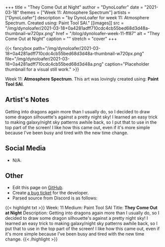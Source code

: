 +++
title =       "They Come Out at Night"
author =      "DynoLoafer"
date =        "2021-03-18"
themes =      ["Week 11: Atmosphere Spectrum"]
artists =     ["DynoLoafer"]
description = "by DynoLoafer for week 11: Atmosphere Spectrum. Created using: Paint Tool SAI."
[[images]]
      src = "/img/dynoloafer/2021-03-18+0a4281adff710cdc4cb55bed68d3d48a-thumbnail-w720px.png"
      href = "/blog/dynoloafer-week-11-ff87"
      alt = "They Come Out at Night"
      caption = ""
      stretch = "cover"
+++

{{< fancybox path="/img/dynoloafer/2021-03-18+0a4281adff710cdc4cb55bed68d3d48a-thumbnail-w720px.png" file="/img/dynoloafer/2021-03-18+0a4281adff710cdc4cb55bed68d3d48a.png" caption="Placeholder thumbnail for a visual still work." >}}


Week 11: **Atmosphere Spectrum**. This art was lovingly created using: **Paint Tool SAI**.

## Artist's Notes

Getting into dragons again more than I usually do, so I decided to draw some dragon silhouette's against a pretty night sky! I learned an easy trick to making galaxy/night sky patterns awhile back, so I put that to use in the top part of the screen! I like how this came out, even if it's more simple because I've been busy and tired with the new time change.

## Social Media

- N/A.

## Other

- Edit this page on [GitHub](https://github.com/teaminkling/web-refresh/edit/main/content/blog/dynoloafer-week-11-ff87.md).
- Create [a bug ticket](https://github.com/teaminkling/web-refresh/issues/new?assignees=&labels=bug&template=problem-report.md&title=) for the developer.
- Parsed source from Discord is as follows:

{{< highlight txt >}}
Week: 11
Medium: Paint Tool SAI
Title: __They Come Out at Night__
Description: Getting into dragons again more than I usually do, so I decided to draw some dragon silhouette's against a pretty night sky! I learned an easy trick to making galaxy/night sky patterns awhile back, so I put that to use in the top part of the screen! I like how this came out, even if it's more simple because I've been busy and tired with the new time change.
{{< /highlight >}}